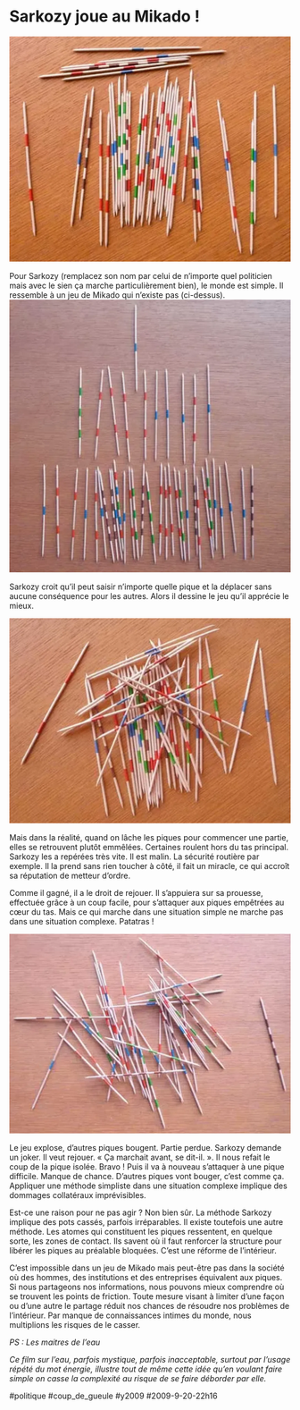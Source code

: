 # Sarkozy joue au Mikado !

![mikado 1](_i/mikado2.webp)

Pour Sarkozy (remplacez son nom par celui de n’importe quel politicien mais avec le sien ça marche particulièrement bien), le monde est simple. Il ressemble à un jeu de Mikado qui n’existe pas (ci-dessus).
![mikado 2](_i/mikado1.webp)

Sarkozy croit qu’il peut saisir n’importe quelle pique et la déplacer sans aucune conséquence pour les autres. Alors il dessine le jeu qu’il apprécie le mieux.

![mikado 3](_i/mikado3.webp)

Mais dans la réalité, quand on lâche les piques pour commencer une partie, elles se retrouvent plutôt emmêlées. Certaines roulent hors du tas principal. Sarkozy les a repérées très vite. Il est malin. La sécurité routière par exemple. Il la prend sans rien toucher à côté, il fait un miracle, ce qui accroît sa réputation de metteur d’ordre.

Comme il gagné, il a le droit de rejouer. Il s’appuiera sur sa prouesse, effectuée grâce à un coup facile, pour s’attaquer aux piques empêtrées au cœur du tas. Mais ce qui marche dans une situation simple ne marche pas dans une situation complexe. Patatras !

![Mikado 4](_i/mikado4.webp)

Le jeu explose, d’autres piques bougent. Partie perdue. Sarkozy demande un joker. Il veut rejouer. « Ça marchait avant, se dit-il. ». Il nous refait le coup de la pique isolée. Bravo ! Puis il va à nouveau s’attaquer à une pique difficile. Manque de chance. D’autres piques vont bouger, c’est comme ça. Appliquer une méthode simpliste dans une situation complexe implique des dommages collatéraux imprévisibles.

Est-ce une raison pour ne pas agir ? Non bien sûr. La méthode Sarkozy implique des pots cassés, parfois irréparables. Il existe toutefois une autre méthode. Les atomes qui constituent les piques ressentent, en quelque sorte, les zones de contact. Ils savent où il faut renforcer la structure pour libérer les piques au préalable bloquées. C’est une réforme de l’intérieur.

C’est impossible dans un jeu de Mikado mais peut-être pas dans la société où des hommes, des institutions et des entreprises équivalent aux piques. Si nous partageons nos informations, nous pouvons mieux comprendre où se trouvent les points de friction. Toute mesure visant à limiter d’une façon ou d’une autre le partage réduit nos chances de résoudre nos problèmes de l’intérieur. Par manque de connaissances intimes du monde, nous multiplions les risques de le casser.

*PS : Les maitres de l’eau*

*Ce film sur l’eau, parfois mystique, parfois inacceptable, surtout par l’usage répété du mot énergie, illustre tout de même cette idée qu’en voulant faire simple on casse la complexité au risque de se faire déborder par elle.*

#politique #coup_de_gueule #y2009 #2009-9-20-22h16
